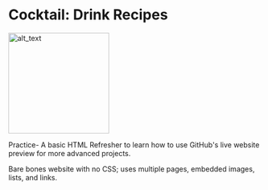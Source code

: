 # Cocktail:  Drink Recipes

[<img alt="alt_text" width="200px" src="https://user-images.githubusercontent.com/91037796/151677330-45b4ed2a-5db8-47a2-9c05-832b1df206fb.png" target="_blank" />](https://mike11199.github.io/Recipes-Project/)

Practice- A basic HTML Refresher to learn how to use GitHub's live website preview for more advanced projects.

Bare bones website with no CSS; uses multiple pages, embedded images, lists, and links.
